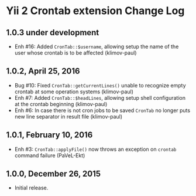 Yii 2 Crontab extension Change Log
==================================

1.0.3 under development
-----------------------

- Enh #16: Added `CronTab::$username`, allowing setup the name of the user whose crontab is to be affected (klimov-paul)


1.0.2, April 25, 2016
---------------------

- Bug #10: Fixed `CronTab::getCurrentLines()` unable to recognize empty crontab at some operation systems (klimov-paul)
- Enh #7: Added `CronTab::$headLines`, allowing setup shell configuration at the crontab beginning (klimov-paul)
- Enh #6: In case there is not cron jobs to be saved `CronTab` no longer puts new line separator in result file (klimov-paul)


1.0.1, February 10, 2016
------------------------

- Enh #3: `CronTab::applyFile()` now throws an exception on `crontab` command failure (PaVeL-Ekt)


1.0.0, December 26, 2015
------------------------

- Initial release.

